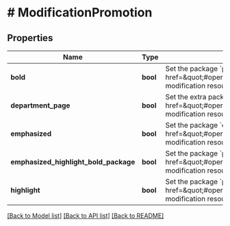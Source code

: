 # # ModificationPromotion

## Properties

Name | Type | Description | Notes
------------ | ------------- | ------------- | -------------
**bold** | **bool** | Set the package &#x60;promoPackage&#x60; using the dedicated &lt;a href&#x3D;\&quot;#operation/promoModificationCommandUsingPUT\&quot;&gt;promotion modification resource&lt;/a&gt;, instead. | [optional]
**department_page** | **bool** | Set the extra package &#x60;departmentPage&#x60; using the dedicated &lt;a href&#x3D;\&quot;#operation/promoModificationCommandUsingPUT\&quot;&gt;promotion modification resource&lt;/a&gt;, instead. | [optional]
**emphasized** | **bool** | Set the package &#x60;emphasized10d&#x60; using the dedicated &lt;a href&#x3D;\&quot;#operation/promoModificationCommandUsingPUT\&quot;&gt;promotion modification resource&lt;/a&gt;, instead. | [optional]
**emphasized_highlight_bold_package** | **bool** | Set the package &#x60;promoPackage&#x60; using the dedicated &lt;a href&#x3D;\&quot;#operation/promoModificationCommandUsingPUT\&quot;&gt;promotion modification resource&lt;/a&gt;, instead. | [optional]
**highlight** | **bool** | Set the package &#x60;promoPackage&#x60; using the dedicated &lt;a href&#x3D;\&quot;#operation/promoModificationCommandUsingPUT\&quot;&gt;promotion modification resource&lt;/a&gt;, instead. | [optional]

[[Back to Model list]](../../README.md#models) [[Back to API list]](../../README.md#endpoints) [[Back to README]](../../README.md)
